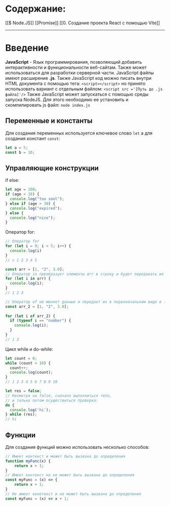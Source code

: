 # Содержание:
[[$ Node.JS]]
[[Promise]]
[[0. Создание проекта React с помощью Vite]]

---
# Введение
__JavaScript__ - Язык программирования, позволяющий добавить интерактивности и функциональности веб-сайтам. Также может использоваться для разработки серверной части. JavaScript файлы имеют расширение __.js__. Также JavaScript код можно писать внутри HTML документа с помощью тега:
`<script></script>`
но принято использовать вариант с отдельным файлом:
`<script src ='[Путь до .js файла]'/>` 
Также JavaScript может запускаться с помощью среды запуска NodeJS. Для этого необходимо ее установить и скомпилировать js файл:
`node index.js`
## Переменные и константы
Для создания переменных используется ключевое слово `let` а для создания констант `const`:
```js
let a = 5;
const b = 10;
```
## Управляющие конструкции
if else:
```js
let age = 200;
if (age < 18) {
  console.log("too smol");
} else if (age > 30) {
  console.log("expired");
} else {
  console.log("nice");
}
```
Оператор for:
```js
// Оператор for
for (let i = 0; i < 5; i++) {
  console.log(i)
}
// > 1 2 3 4 5

const arr = [1, "2", 3.0];
// Оператор in преобразует элементы arr в строку и будет передавать их в i
for (let i in arr) {
  console.log(i);
}
// 1 2 3

// Оператор of не меняет данные и передает их в первоначальном виде в i
const arr_2 = [1, "2", 3.0];
  
for (let i of arr_2) {
  if (typeof i == "number") {
    console.log(i);
  }
}
// 1 3
```
Цикл while и do-while:
```js
let count = 0;
while (count < 10) {
  count++;
  console.log(count);
}
// 1 2 3 4 5 6 7 8 9 10

let res = false;
// Несмотря на false, сначало выполниться тело,
// и только потом осуществиться проверка:
do {
  console.log('hi');
} while (res);
// hi
```
## Функции
Для создания функций можно использовать несколько способов:
```js
// Имеет контекст и может быть вызвана до определения
function myFunc(x) {
	return x + 1;
}
// Имеет контекст но не может быть вызвана до определения
const myFunc = (x) => {
	return x + 1;
}
// Не имеет конетекст и не может быть вызвана до определения
const myFunc = (x) => x + 1;
```
